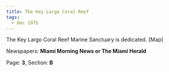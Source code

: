 ```yaml
---  
title: The Key Largo Coral Reef  
tags:  
  - Dec 1975  
---  
```

  
The Key Largo Coral Reef Marine Sanctuary is dedicated. [Map]  
  
Newspapers: **Miami Morning News or The Miami Herald**  
  
Page: **3**, Section: **B** 
